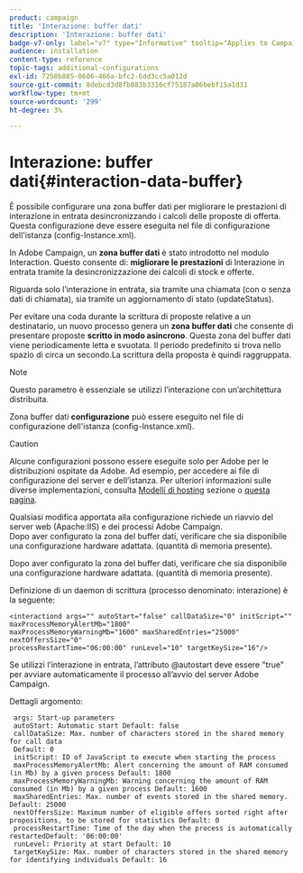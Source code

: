 ```yaml
---
product: campaign
title: 'Interazione: buffer dati'
description: 'Interazione: buffer dati'
badge-v7-only: label="v7" type="Informative" tooltip="Applies to Campaign Classic v7 only"
audience: installation
content-type: reference
topic-tags: additional-configurations
exl-id: 7250b885-0606-466a-bfc2-6dd3cc5a012d
source-git-commit: 8debcd3d8fb883b3316cf75187a86bebf15a1d31
workflow-type: tm+mt
source-wordcount: '299'
ht-degree: 3%

---
```


# Interazione: buffer dati{#interaction-data-buffer}



È possibile configurare una zona buffer dati per migliorare le prestazioni di interazione in entrata desincronizzando i calcoli delle proposte di offerta. Questa configurazione deve essere eseguita nel file di configurazione dell&#39;istanza (config-Instance.xml).

In Adobe Campaign, un **zona buffer dati** è stato introdotto nel modulo Interaction. Questo consente di: **migliorare le prestazioni** di Interazione in entrata tramite la desincronizzazione dei calcoli di stock e offerte.

Riguarda solo l’interazione in entrata, sia tramite una chiamata (con o senza dati di chiamata), sia tramite un aggiornamento di stato (updateStatus).

Per evitare una coda durante la scrittura di proposte relative a un destinatario, un nuovo processo genera un **zona buffer dati** che consente di presentare proposte **scritto in modo asincrono**. Questa zona del buffer dati viene periodicamente letta e svuotata. Il periodo predefinito si trova nello spazio di circa un secondo.La scrittura della proposta è quindi raggruppata.

>[!NOTE]
>
>Questo parametro è essenziale se utilizzi l’interazione con un’architettura distribuita.

Zona buffer dati **configurazione** può essere eseguito nel file di configurazione dell&#39;istanza (config-Instance.xml).

>[!CAUTION]
>
>Alcune configurazioni possono essere eseguite solo per Adobe per le distribuzioni ospitate da Adobe. Ad esempio, per accedere ai file di configurazione del server e dell’istanza. Per ulteriori informazioni sulle diverse implementazioni, consulta [Modelli di hosting](../../installation/using/hosting-models.md) sezione o [questa pagina](../../installation/using/capability-matrix.md).
>
>Qualsiasi modifica apportata alla configurazione richiede un riavvio del server web (Apache:IIS) e dei processi Adobe Campaign.\
>Dopo aver configurato la zona del buffer dati, verificare che sia disponibile una configurazione hardware adattata. (quantità di memoria presente).


Dopo aver configurato la zona del buffer dati, verificare che sia disponibile una configurazione hardware adattata. (quantità di memoria presente).

Definizione di un daemon di scrittura (processo denominato: interazione) è la seguente:

```
<interactiond args="" autoStart="false" callDataSize="0" initScript="" maxProcessMemoryAlertMb="1800"
maxProcessMemoryWarningMb="1600" maxSharedEntries="25000" nextOffersSize="0"
processRestartTime="06:00:00" runLevel="10" targetKeySize="16"/>
```

Se utilizzi l’interazione in entrata, l’attributo @autostart deve essere &quot;true&quot; per avviare automaticamente il processo all’avvio del server Adobe Campaign.

Dettagli argomento:

```
 args: Start-up parameters 
 autoStart: Automatic start Default: false 
 callDataSize: Max. number of characters stored in the shared memory for call data
 Default: 0 
 initScript: ID of JavaScript to execute when starting the process 
 maxProcessMemoryAlertMb: Alert concerning the amount of RAM consumed (in Mb) by a given process Default: 1800 
 maxProcessMemoryWarningMb: Warning concerning the amount of RAM consumed (in Mb) by a given process Default: 1600 
 maxSharedEntries: Max. number of events stored in the shared memory. Default: 25000 
 nextOffersSize: Maximum number of eligible offers sorted right after propositions, to be stored for statistics Default: 0 
 processRestartTime: Time of the day when the process is automatically restartedDefault: '06:00:00' 
 runLevel: Priority at start Default: 10 
 targetKeySize: Max. number of characters stored in the shared memory for identifying individuals Default: 16 
```
